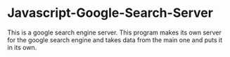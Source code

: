 # Javascript-Google-Search-Server
This is a google search engine server. This program makes its own server for the google search engine and takes data from the main one and puts it in its own.
